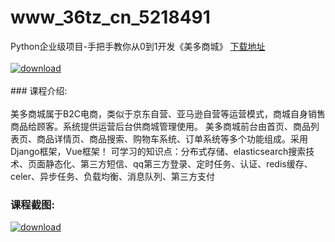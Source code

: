 # www_36tz_cn_5218491
Python企业级项目-手把手教你从0到1开发《美多商城》
[下载地址](http://www.36tz.cn/article/5218491 "下载地址")
<br/></br>[![download](http://36tz.cn/muke_img/2021_02_1-58-300x121.png "下载地址")](http://www.36tz.cn/article/5218491 "下载地址")
<br/></br>### 课程介绍:<br/></br>美多商城属于B2C电商，类似于京东自营、亚马逊自营等运营模式，商城自身销售商品给顾客。系统提供运营后台供商城管理使用。 美多商城前台由首页、商品列表页、商品详情页、商品搜索、购物车系统、订单系统等多个功能组成。采用Django框架，Vue框架！
可学习的知识点：分布式存储、elasticsearch搜索技术、页面静态化、第三方短信、qq第三方登录、定时任务、认证、redis缓存、celer、异步任务、负载均衡、消息队列、第三方支付

### 课程截图:
[![download](http://36tz.cn/muke_img/2021_02_2-62.png "下载地址")](http://www.36tz.cn/article/5218491 "下载地址")
